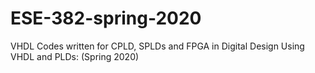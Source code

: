 # ESE-382-spring-2020

VHDL Codes written for CPLD, SPLDs and FPGA in Digital Design Using VHDL and PLDs: (Spring 2020)
